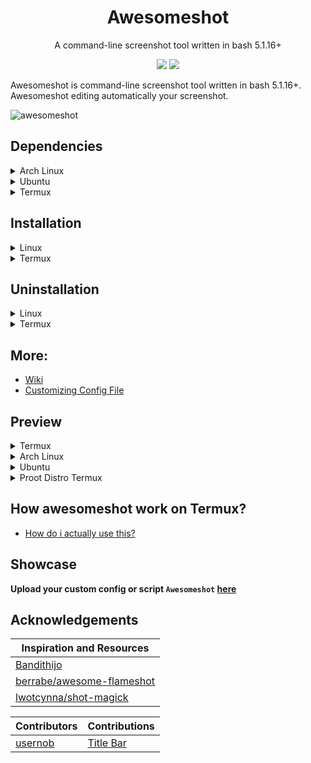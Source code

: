 <h1 align="center">Awesomeshot</h1>
<p align="center">A command-line screenshot tool written in bash 5.1.16+</p>

<p align="center">
<a href="./LICENSE.md"><img src="https://img.shields.io/badge/license-MIT-blue.svg"></a>
<a href="https://github.com/Awesomesh0t/awesomeshot/releases"><img src="https://img.shields.io/github/release/Awesomesh0t/awesomeshot.svg"></a>
</p>

Awesomeshot is command-line screenshot tool written in bash 5.1.16+. Awesomeshot editing automatically your screenshot.

<img src="https://user-images.githubusercontent.com/64394320/170211137-554dfd78-8424-4699-876c-7483b45de068.png" alt="awesomeshot">

## Dependencies

<details>
<summary>Arch Linux</summary>

### Packages

```bash
sudo pacman -S imagemagick flameshot dunst xclip bc make
```

</details>

<details>
<summary>Ubuntu</summary>

### Packages

```bash
sudo apt install imagemagick flameshot dunst xclip bc make
```

</details>

<details>
<summary>Termux</summary>

### Application

- [Termux:API](https://f-droid.org/en/packages/com.termux.api/)

> Optional

- [Screen Master](https://play.google.com/store/apps/details?id=pro.capture.screenshot)

### Packages

```bash
pkg i -y termux-api imagemagick inotify-tools bc make ncurses-utils
```

</details>

## Installation

<details>
<summary>Linux</summary>

### Download or Clone

- Download or clone the latest release.
  <br>

```bash
git clone -b linux https://github.com/Awesomesh0t/awesomeshot
```

- Run `make install` inside the script directory to install the script.
  <br>

```bash
sudo make install
```

</details>

<details>
<summary>Termux</summary>

### Download or Clone

- Download or clone the latest release.
  <br>

```bash
git clone -b termux https://github.com/Awesomesh0t/awesomeshot
```

- Run `make install` inside the script directory to install the script.
  <br>

```bash
make install
```

</details>

## Uninstallation

<details>
<summary>Linux</summary>

> Run `sudo make uninstall` inside the script directory to uninstall the script.

```bash
sudo make uninstall
```

</details>

<details>
<summary>Termux</summary>

> Run `make uninstall` inside the script directory to uninstall the script.

```bash
make uninstall
```

</details>

## More:

- [Wiki](https://github.com/Awesomesh0t/awesomeshot/wiki)
- [Customizing Config File](https://github.com/Awesomesh0t/awesomeshot/wiki/Customizing-Config-File)

## Preview

<details>
<summary>Termux</summary>

> In this video I'm using SSH from my laptop to remote Termux, so it can be use in my desktop terminal

https://user-images.githubusercontent.com/64394320/196841144-907d873f-1168-4bcf-9f83-3a0b9571a9de.mp4

> Result

![result](https://user-images.githubusercontent.com/64394320/196842757-e9da87ad-e8b3-47a1-9c5f-cbb656a1256e.png)

</details>

<details>
<summary>Arch Linux</summary>

https://user-images.githubusercontent.com/64394320/188277211-e4414d4e-e412-400e-8364-4162ca345d09.mp4

> For awesomeshot can run without terminal, i just made a shortcut
> ![Arch Linux](https://user-images.githubusercontent.com/64394320/189496189-0d0fbc51-91f4-4673-85ac-87fc5bc799b2.png)

</details>

<details>
<summary>Ubuntu</summary>

https://user-images.githubusercontent.com/64394320/192626023-8c2612f2-0c19-4fae-afe0-bc084f355587.mp4

> In this option, flameshot not work at wayland (Ubuntu 22.04 Using Wayland) and i change to use `gnome-screenshot --area -f` command
> ![Ubuntu](https://user-images.githubusercontent.com/64394320/190963341-3dd96a9d-e227-4b6b-8bcb-7e9c17fb6c39.png)

</details>

<details>
<summary>Proot Distro Termux</summary>

https://user-images.githubusercontent.com/64394320/189495213-c102c789-bae9-439e-887c-bd09b822f09b.mp4

> In this option, idk why `flameshot gui --raw` can't be run and i change to use `scrot -F` command
> ![Termux Proot Distro](https://user-images.githubusercontent.com/64394320/189495515-27430ac3-9bc7-441f-be6b-fed58c2acc32.png)

</details>

## How awesomeshot work on Termux?

- [How do i actually use this?](https://github.com/Awesomesh0t/awesomeshot/issues/2#issuecomment-1052047095)

## Showcase

**Upload your custom config or script `Awesomeshot` [here](https://github.com/Awesomesh0t/awesomeshot/issues/4)**

## Acknowledgements

| Inspiration and Resources                                                                                 |
| --------------------------------------------------------------------------------------------------------- |
| [Bandithijo](https://bandithijo.github.io/blog/memodifikasi-screenshot-dari-flameshot-dengan-imagemagick) |
| [berrabe/awesome-flameshot](https://github.com/berrabe/awesome-flameshot)                                 |
| [lwotcynna/shot-magick](https://github.com/lwotcynna/shot-magick)                                         |

| **Contributors**                      | **Contributions**                                              |
| ------------------------------------- | -------------------------------------------------------------- |
| [usernob](https://github.com/usernob) | [Title Bar](https://github.com/Awesomesh0t/awesomeshot/pull/5) |
